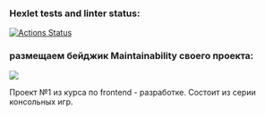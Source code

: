 ### Hexlet tests and linter status:
[![Actions Status](https://github.com/AlexArtsy/frontend-project-lvl1/workflows/hexlet-check/badge.svg)](https://github.com/AlexArtsy/frontend-project-lvl1/actions)

### размещаем бейджик Maintainability своего проекта:
<a href="https://codeclimate.com/github/AlexArtsy/frontend-project-lvl1/maintainability"><img src="https://api.codeclimate.com/v1/badges/85fea0a579998921c547/maintainability" /></a>

Проект №1 из курса по frontend - разработке.
Состоит из серии консольных игр.